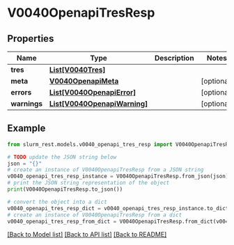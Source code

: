 # V0040OpenapiTresResp


## Properties

Name | Type | Description | Notes
------------ | ------------- | ------------- | -------------
**tres** | [**List[V0040Tres]**](V0040Tres.md) |  | 
**meta** | [**V0040OpenapiMeta**](V0040OpenapiMeta.md) |  | [optional] 
**errors** | [**List[V0040OpenapiError]**](V0040OpenapiError.md) |  | [optional] 
**warnings** | [**List[V0040OpenapiWarning]**](V0040OpenapiWarning.md) |  | [optional] 

## Example

```python
from slurm_rest.models.v0040_openapi_tres_resp import V0040OpenapiTresResp

# TODO update the JSON string below
json = "{}"
# create an instance of V0040OpenapiTresResp from a JSON string
v0040_openapi_tres_resp_instance = V0040OpenapiTresResp.from_json(json)
# print the JSON string representation of the object
print(V0040OpenapiTresResp.to_json())

# convert the object into a dict
v0040_openapi_tres_resp_dict = v0040_openapi_tres_resp_instance.to_dict()
# create an instance of V0040OpenapiTresResp from a dict
v0040_openapi_tres_resp_from_dict = V0040OpenapiTresResp.from_dict(v0040_openapi_tres_resp_dict)
```
[[Back to Model list]](../README.md#documentation-for-models) [[Back to API list]](../README.md#documentation-for-api-endpoints) [[Back to README]](../README.md)


